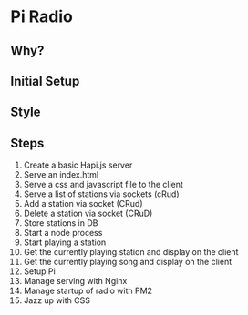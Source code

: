 # Pi Radio

## Why?

## Initial Setup

## Style

## Steps

1. Create a basic Hapi.js server
1. Serve an index.html
1. Serve a css and javascript file to the client
1. Serve a list of stations via sockets (cRud)
1. Add a station via socket (CRud)
1. Delete a station via socket (CRuD)
1. Store stations in DB
1. Start a node process
1. Start playing a station
1. Get the currently playing station and display on the client
1. Get the currently playing song and display on the client
1. Setup Pi
1. Manage serving with Nginx
1. Manage startup of radio with PM2
1. Jazz up with CSS
